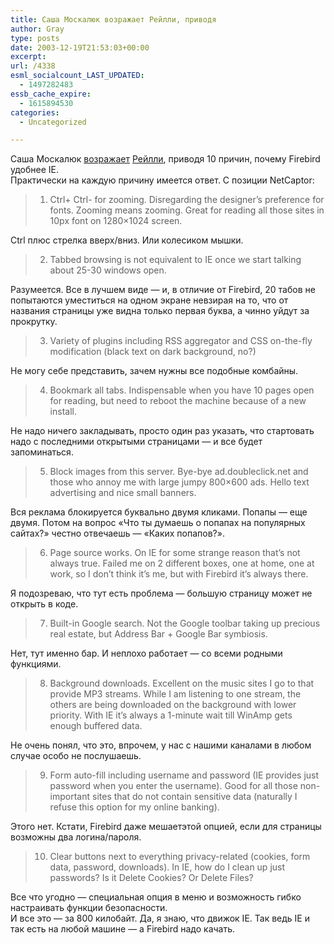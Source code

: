 ```yaml
---
title: Саша Москалюк возражает Рейлли, приводя
author: Gray
type: posts
date: 2003-12-19T21:53:03+00:00
excerpt:
url: /4338
esml_socialcount_LAST_UPDATED:
  - 1497282483
essb_cache_expire:
  - 1615894530
categories:
  - Uncategorized

---
```








Саша Москалюк <a href="http://www.livejournal.com/users/alexmoskalyuk/114509.html" target="_blank">возражает</a> <a href="http://weblogs.asp.net/cameronreilly/posts/44624.aspx" target="_blank">Рейлли</a>, приводя 10 причин, почему Firebird удобнее IE.  
Практически на каждую причину имеется ответ. C позиции NetCaptor:

> 1. Ctrl+ Ctrl- for zooming. Disregarding the designer&#8217;s preference for fonts. Zooming means zooming. Great for reading all those sites in 10px font on 1280&#215;1024 screen.

Ctrl плюс стрелка вверх/вниз. Или колесиком мышки.

> 2. Tabbed browsing is not equivalent to IE once we start talking about 25-30 windows open.

Разумеется. Все в лучшем виде &#8212; и, в отличие от Firebird, 20 табов не попытаются уместиться на одном экране невзирая на то, что от названия страницы уже видна только первая буква, а чинно уйдут за прокрутку.

> 3. Variety of plugins including RSS aggregator and CSS on-the-fly modification (black text on dark background, no?)

Не могу себе представить, зачем нужны все подобные комбайны. 

> 4. Bookmark all tabs. Indispensable when you have 10 pages open for reading, but need to reboot the machine because of a new install.

Не надо ничего закладывать, просто один раз указать, что стартовать надо с последними открытыми страницами &#8212; и все будет запоминаться.

> 5. Block images from this server. Bye-bye ad.doubleclick.net and those who annoy me with large jumpy 800&#215;600 ads. Hello text advertising and nice small banners.

Вся реклама блокируется буквально двумя кликами. Попапы &#8212; еще двумя. Потом на вопрос &#171;Что ты думаешь о попапах на популярных сайтах?&#187; честно отвечаешь &#8212; &#171;Каких попапов?&#187;.

> 6. Page source works. On IE for some strange reason that&#8217;s not always true. Failed me on 2 different boxes, one at home, one at work, so I don&#8217;t think it&#8217;s me, but with Firebird it&#8217;s always there.

Я подозреваю, что тут есть проблема &#8212; большую страницу может не открыть в коде.

> 7. Built-in Google search. Not the Google toolbar taking up precious real estate, but Address Bar + Google Bar symbiosis.

Нет, тут именно бар. И неплохо работает &#8212; со всеми родными функциями.

> 8. Background downloads. Excellent on the music sites I go to that provide MP3 streams. While I am listening to one stream, the others are being downloaded on the background with lower priority. With IE it&#8217;s always a 1-minute wait till WinAmp gets enough buffered data.

Не очень понял, что это, впрочем, у нас с нашими каналами в любом случае особо не послушаешь.

> 9. Form auto-fill including username and password (IE provides just password when you enter the username). Good for all those non-important sites that do not contain sensitive data (naturally I refuse this option for my online banking).

Этого нет. Кстати, Firebird даже мешаетэтой опцией, если для страницы возможны два логина/пароля.

> 10. Clear buttons next to everything privacy-related (cookies, form data, password, downloads). In IE, how do I clean up just passwords? Is it Delete Cookies? Or Delete Files?

Все что угодно &#8212; специальная опция в меню и возможность гибко настраивать функции безопасности.  
И все это &#8212; за 800 килобайт. Да, я знаю, что движок IE. Так ведь IE и так есть на любой машине &#8212; а Firebird надо качать.
